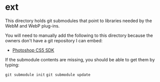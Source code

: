 ext
===

This directory holds git submodules that point to libraries needed by the WebM and WebP plug-ins.

You will need to manually add the following to this directory because the owners don't have a git repository I can embed:

* [Photoshop CS5 SDK](http://www.adobe.com/devnet/photoshop/sdk.html)


If the submodule contents are missing, you should be able to get them by typing:

`git submodule init`
`git submodule update`

